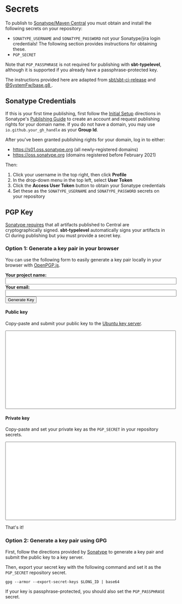 # Secrets

To publish to [Sonatype/Maven Central](https://central.sonatype.org/) you must obtain and install the following secrets on your repository:

- `SONATYPE_USERNAME` and `SONATYPE_PASSWORD` not your Sonatype/jira login credentials! The following section provides instructions for obtaining these.
- `PGP_SECRET`

Note that `PGP_PASSPHRASE` is not required for publishing with **sbt-typelevel**, although it is supported if you already have a passphrase-protected key.

The instructions provided here are adapted from [sbt/sbt-ci-release](https://github.com/sbt/sbt-ci-release/blob/9625d103cfe9fc0f727ee7903957acdf3ef85fcf/readme.md#sonatype) and [@SystemFw/base.g8
](https://github.com/SystemFw/base.g8/blob/6319421465450cd6033a92f9ade5c6fe1feafdb6/src/main/g8/dev-flow.md#ci-setup).

## Sonatype Credentials

If this is your first time publishing, first follow the [Initial Setup](https://central.sonatype.org/publish/publish-guide/#initial-setup) directions in Sonatype's [Publishing Guide](https://central.sonatype.org/publish/publish-guide/) to create an account and request publishing rights for your domain name. If you do not have a domain, you may use `io.github.your_gh_handle` as your **Group Id**.

After you've been granted publishing rights for your domain, log in to either:

- https://s01.oss.sonatype.org (all newly-registered domains)
- https://oss.sonatype.org (domains registered before February 2021)

Then:

1. Click your username in the top right, then click **Profile**
2. In the drop-down menu in the top left, select **User Token**
3. Click the **Access User Token** button to obtain your Sonatype credentials
4. Set these as the `SONATYPE_USERNAME` and `SONATYPE_PASSWORD` secrets on your repository

## PGP Key

[Sonatype requires](https://central.sonatype.org/publish/requirements/#sign-files-with-gpgpgp) that all artifacts published to Central are cryptographically signed. **sbt-typelevel** automatically signs your artifacts in CI during publishing but you must provide a secret key.

### Option 1: Generate a key pair in your browser

You can use the following form to easily generate a key pair locally in your browser with [OpenPGP.js](https://github.com/openpgpjs/openpgpjs).

<div>
  <script src="https://cdn.jsdelivr.net/npm/openpgp@5.2.0/dist/openpgp.min.js"></script>
  <script type="text/javascript">
    async function tlGenerateKey() {
      const project = document.getElementById('project').value
      const email = document.getElementById('email').value
      const { publicKey, privateKey } = await openpgp.generateKey({
        userIDs: [{ name: `${project} bot`, email }]
      });
      document.getElementById('publicKey').value = publicKey;
      document.getElementById('privateKey').value = btoa(privateKey);
    }
  </script>

  <label for="project"><b>Your project name:</b></label><br/>
  <input type="text" id="project" name="project" size="64"/><br/>
  <label for="email"><b>Your email:</b></label><br/>
  <input type="text" id="email" name="email" size="64"/><br/>
  <button onClick="tlGenerateKey()">Generate Key</button>

</div>

#### Public key

Copy-paste and submit your public key to the [Ubuntu key server](https://keyserver.ubuntu.com/).

<textarea id="publicKey" readonly rows="16" cols="64" style="resize: none;"></textarea>

#### Private key

Copy-paste and set your private key as the `PGP_SECRET` in your repository secrets.

<textarea id="privateKey" readonly rows="16" cols="64" style="resize: none;"></textarea>

That's it!

### Option 2: Generate a key pair using GPG

First, follow the directions provided by [Sonatype](https://central.sonatype.org/publish/requirements/gpg/) to generate a key pair and submit the public key to a key server.

Then, export your secret key with the following command and set it as the `PGP_SECRET` repository secret.
```
gpg --armor --export-secret-keys $LONG_ID | base64
```
If your key is passphrase-protected, you should also set the `PGP_PASSPHRASE` secret.
